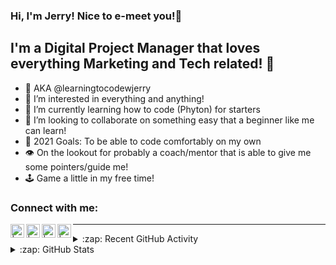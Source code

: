 ### Hi, I'm Jerry! Nice to e-meet you!👋

## I'm a Digital Project Manager that loves everything Marketing and Tech related! 💖

- 👋 AKA @learningtocodewjerry
- 👀 I’m interested in everything and anything!
- 🌱 I’m currently learning how to code (Phyton) for starters
- 💞️ I’m looking to collaborate on something easy that a beginner like me can learn!
- 🥅 2021 Goals: To be able to code comfortably on my own
- 👁️ On the lookout for probably a coach/mentor that is able to give me some pointers/guide me!
- 🕹️ Game a little in my free time!

### Connect with me:
[<img align="left" alt=" | Personal Website" width="22px" src="https://img.icons8.com/fluency/48/000000/domain.png" />][website]
[<img align="left" alt=" | Twitter" width="22px" src="https://img.icons8.com/color/48/000000/twitter--v1.png" />][twitter]
[<img align="left" alt=" | LinkedIn" width="22px" src="https://img.icons8.com/fluency/48/000000/linkedin.png" />][linkedin]
[<img align="left" alt=" | Behance" width="22px" src="https://img.icons8.com/color/48/000000/behance.png" />][behance]


---

<details>
  <summary>:zap: Recent GitHub Activity</summary>
  
<!--START_SECTION:activity-->
<!--END_SECTION:activity-->

</details>

<details>
  <summary>:zap: GitHub Stats</summary>
  
  [![Jerry's GitHub stats](https://github-readme-stats.vercel.app/api?username=learningtocodewjerry&theme=radical)](https://github.com/learningtocodewjerry/github-readme-stats)

</details>

<!--- links --->
[website]: https://jerrylohwj.editorx.io/portfolio
[twitter]: https://twitter.com/JerrySG
[linkedin]: https://www.linkedin.com/in/jerryloh/
[behance]: https://www.behance.net/jerryloh2


<!---
learningtocodewjerry/learningtocodewjerry is a ✨ special ✨ repository because its `README.md` (this file) appears on your GitHub profile.
You can click the Preview link to take a look at your changes.
--->
